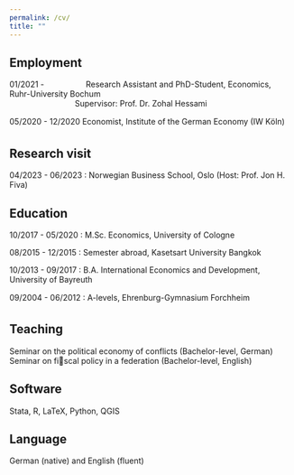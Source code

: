 ```yaml
---
permalink: /cv/
title: ""
---
```


## Employment
01/2021 - &ensp;&ensp;&ensp;&ensp;&ensp;&ensp;&ensp;&ensp;&ensp;&ensp;Research Assistant and PhD-Student, Economics, Ruhr-University Bochum  
&ensp;&ensp;&ensp;&ensp;&ensp;&ensp;&ensp;&ensp;&ensp;&ensp;&ensp;&ensp;&ensp;&ensp;&ensp;&ensp; Supervisor: Prof. Dr. Zohal Hessami

05/2020 - 12/2020 Economist, Institute of the German Economy (IW Köln)

## Research visit
04/2023 - 06/2023
:   Norwegian Business School, Oslo (Host: Prof. Jon H. Fiva)

## Education 
10/2017 - 05/2020
:   M.Sc. Economics, University of Cologne 

08/2015 - 12/2015
:   Semester abroad, Kasetsart University Bangkok

10/2013 - 09/2017
:   B.A. International Economics and Development, University of Bayreuth

09/2004 - 06/2012
:   A-levels, Ehrenburg-Gymnasium Forchheim

## Teaching 
Seminar on the political economy of conflicts (Bachelor-level, German)  
Seminar on fiscal policy in a federation (Bachelor-level, English)  

## Software 
Stata, R, LaTeX, Python, QGIS

## Language
German (native) and English (fluent)
